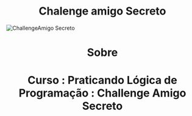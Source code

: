 <h1 align="center"> Chalenge amigo Secreto </h1>


![ChallengeAmigo Secreto](https://github.com/user-attachments/assets/8c06c048-e6a4-441c-8020-838c5a8fff8b)

<h1 align="center"> Sobre </h1>

<h1 align="center"> Curso : Praticando Lógica de Programação : Challenge Amigo Secreto
 </h1>

